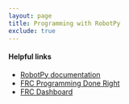 ```yaml
---
layout: page
title: Programming with RobotPy
exclude: true
---
```


#### **Helpful links**

* [RobotPy documentation](https://robotpy.readthedocs.io/en/stable/getting_started.html)
* [FRC Programming Done Right](https://frc-pdr.readthedocs.io/en/latest/)
* [FRC Dashboard](https://frcdashboard.github.io)